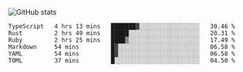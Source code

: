 ![GitHub stats](https://github-readme-stats.vercel.app/api?username=ksk001100&show_icons=true&theme=tokyonight)

<!--START_SECTION:waka-->

```text
TypeScript   4 hrs 13 mins   ███████▓░░░░░░░░░░░░░░░░░   30.46 %
Rust         2 hrs 49 mins   █████░░░░░░░░░░░░░░░░░░░░   20.31 %
Ruby         2 hrs 25 mins   ████▒░░░░░░░░░░░░░░░░░░░░   17.49 %
Markdown     54 mins         █▓░░░░░░░░░░░░░░░░░░░░░░░   06.58 %
YAML         54 mins         █▓░░░░░░░░░░░░░░░░░░░░░░░   06.58 %
TOML         37 mins         █░░░░░░░░░░░░░░░░░░░░░░░░   04.50 %
```

<!--END_SECTION:waka-->
